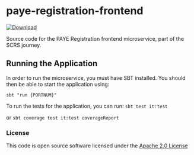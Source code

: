 # paye-registration-frontend

[ ![Download](https://api.bintray.com/packages/hmrc/releases/paye-registration-frontend/images/download.svg) ](https://bintray.com/hmrc/releases/paye-registration-frontend/_latestVersion)

Source code for the PAYE Registration frontend microservice, part of the SCRS journey.

## Running the Application


In order to run the microservice, you must have SBT installed. You should then be able to start the application using: 

```sbt "run {PORTNUM}"```


To run the tests for the application, you can run: ```sbt test it:test``` 

or ```sbt coverage test it:test coverageReport```

###  License

This code is open source software licensed under the [Apache 2.0 License]("http://www.apache.org/licenses/LICENSE-2.0.html")